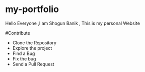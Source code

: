 # my-portfolio
Hello Everyone ,I am Shogun Banik , This is my personal Website

#Contribute

* Clone the Repository
* Explore the project
* Find a Bug
* Fix the bug
* Send a Pull Request
